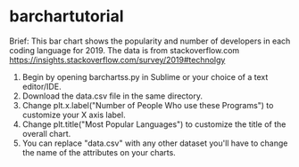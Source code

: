 # barchartutorial

Brief: This bar chart shows the popularity and number of developers in each coding language for 2019. The data is from stackoverflow.com
https://insights.stackoverflow.com/survey/2019#technolgy

1. Begin by opening barchartss.py in Sublime or your choice of a text editor/IDE. 
2. Download the data.csv file in the same directory. 
3. Change plt.x.label("Number of People Who use these Programs") to customize your X axis label. 
4. Change plt.title("Most Popular Languages") to customize the title of the overall chart. 
5. You can replace "data.csv" with any other dataset you'll have to change the name of the attributes on your charts. 

